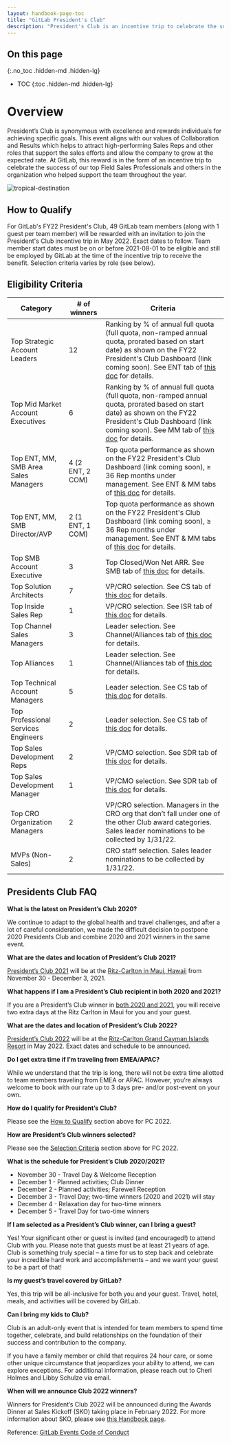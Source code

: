 ```yaml
---
layout: handbook-page-toc
title: "GitLab President's Club"
description: "President's Club is an incentive trip to celebrate the success of our top Field Sales Professionals and others in the organization who helped support the team throughout the year"
---
```


## On this page
{:.no_toc .hidden-md .hidden-lg}

- TOC
{:toc .hidden-md .hidden-lg}

# Overview

President’s Club is synonymous with excellence and rewards individuals for achieving specific goals. This event aligns with our values of Collaboration and Results which helps to attract high-performing Sales Reps and other roles that support the sales efforts and allow the company to grow at the expected rate. At GitLab, this reward is in the form of an incentive trip to celebrate the success of our top Field Sales Professionals and others in the organization who helped support the team throughout the year.

![tropical-destination](/handbook/sales/club/tropical2.jpg)

## How to Qualify

For GitLab's FY22 President's Club, 49 GitLab team members (along with 1 guest per team member) will be rewarded with an invitation to join the President's Club incentive trip in May 2022. Exact dates to follow. Team member start dates must be on or before 2021-08-01 to be eligible and still be employed by GitLab at the time of the incentive trip to receive the benefit. Selection criteria varies by role (see below).

## Eligibility Criteria

| Category | # of winners | Criteria | 
| ------ | ------ | ------ |
| Top Strategic Account Leaders | 12 | Ranking by % of annual full quota (full quota, non-ramped annual quota, prorated based on start date) as shown on the FY22 President's Club Dashboard (link coming soon). See ENT tab of [this doc](https://docs.google.com/spreadsheets/d/11lct1eoCU7iWCff7OB0xU0BIy1tQ6wLcU7aRsghnWlM/edit?ts=604be470#gid=210333776) for details. |
| Top Mid Market Account Executives | 6 | Ranking by % of annual full quota (full quota, non-ramped annual quota, prorated based on start date) as shown on the FY22 President's Club Dashboard (link coming soon). See MM tab of [this doc](https://docs.google.com/spreadsheets/d/11lct1eoCU7iWCff7OB0xU0BIy1tQ6wLcU7aRsghnWlM/edit?ts=604be470#gid=2130992) for details. |
| Top ENT, MM, SMB Area Sales Managers | 4 (2 ENT, 2 COM) | Top quota performance as shown on the FY22 President's Club Dashboard (link coming soon), ≥ 36 Rep months under management. See ENT & MM tabs of [this doc](https://docs.google.com/spreadsheets/d/11lct1eoCU7iWCff7OB0xU0BIy1tQ6wLcU7aRsghnWlM/edit?ts=604be470#gid=210333776) for details. |
| Top ENT, MM, SMB Director/AVP | 2 (1 ENT, 1 COM) | Top quota performance as shown on the FY22 President's Club Dashboard (link coming soon), ≥ 36 Rep months under management. See ENT & MM tabs of [this doc](https://docs.google.com/spreadsheets/d/11lct1eoCU7iWCff7OB0xU0BIy1tQ6wLcU7aRsghnWlM/edit?ts=604be470#gid=210333776) for details. |
| Top SMB Account Executive | 3 | Top Closed/Won Net ARR. See SMB tab of [this doc](https://docs.google.com/spreadsheets/d/11lct1eoCU7iWCff7OB0xU0BIy1tQ6wLcU7aRsghnWlM/edit?ts=604be470#gid=974153580) for details. |
| Top Solution Architects | 7 | VP/CRO selection. See CS tab of [this doc](https://docs.google.com/spreadsheets/d/11lct1eoCU7iWCff7OB0xU0BIy1tQ6wLcU7aRsghnWlM/edit?ts=604be470#gid=916403586) for details. |
| Top Inside Sales Rep | 1 | VP/CRO selection. See ISR tab of [this doc](https://docs.google.com/spreadsheets/d/11lct1eoCU7iWCff7OB0xU0BIy1tQ6wLcU7aRsghnWlM/edit?ts=604be470#gid=1292511725) for details. |
| Top Channel Sales Managers | 3 | Leader selection. See Channel/Alliances tab of [this doc](https://docs.google.com/spreadsheets/d/11lct1eoCU7iWCff7OB0xU0BIy1tQ6wLcU7aRsghnWlM/edit?ts=604be470#gid=577788595) for details. |
| Top Alliances | 1 | Leader selection. See Channel/Alliances tab of [this doc](https://docs.google.com/spreadsheets/d/11lct1eoCU7iWCff7OB0xU0BIy1tQ6wLcU7aRsghnWlM/edit?ts=604be470#gid=577788595) for details. |
| Top Technical Account Managers | 5 | Leader selection. See CS tab of [this doc](https://docs.google.com/spreadsheets/d/11lct1eoCU7iWCff7OB0xU0BIy1tQ6wLcU7aRsghnWlM/edit?ts=604be470#gid=916403586) for details. |
| Top Professional Services Engineers | 2 | Leader selection. See CS tab of [this doc](https://docs.google.com/spreadsheets/d/11lct1eoCU7iWCff7OB0xU0BIy1tQ6wLcU7aRsghnWlM/edit?ts=604be470#gid=916403586) for details. |
| Top Sales Development Reps | 2 | VP/CMO selection. See SDR tab of [this doc](https://docs.google.com/spreadsheets/d/11lct1eoCU7iWCff7OB0xU0BIy1tQ6wLcU7aRsghnWlM/edit?ts=604be470#gid=0) for details. |
| Top Sales Development Manager | 1 | VP/CMO selection. See SDR tab of [this doc](https://docs.google.com/spreadsheets/d/11lct1eoCU7iWCff7OB0xU0BIy1tQ6wLcU7aRsghnWlM/edit?ts=604be470#gid=0) for details. |
| Top CRO Organization Managers | 2 | VP/CRO selection. Managers in the CRO org that don’t fall under one of the other Club award categories. Sales leader nominations to be collected by 1/31/22. |
| MVPs (Non-Sales) | 2 | CRO staff selection. Sales leader nominations to be collected by 1/31/22. |

## Presidents Club FAQ

**What is the latest on President’s Club 2020?**

We continue to adapt to the global health and travel challenges, and after a lot of careful consideration, we made the difficult decision to postpone 2020 Presidents Club and combine 2020 and 2021 winners in the same event. 

**What are the dates and location of President’s Club 2021?**

[President’s Club 2021](/handbook/sales/club/) will be at the [Ritz-Carlton in Maui, Hawaii](https://www.ritzcarlton.com/en/hotels/kapalua-maui) from November 30 - December 3, 2021.  

**What happens if I am a President’s Club recipient in both 2020 and 2021?**

If you are a President’s Club winner in <ins>both 2020 and 2021</ins>, you will receive two extra days at the Ritz Carlton in Maui for you and your guest. 

**What are the dates and location of President’s Club 2022?**

[President’s Club 2022](/handbook/sales/club/) will be at the [Ritz-Carlton Grand Cayman Islands Resort](https://www.ritzcarlton.com/en/hotels/caribbean/grand-cayman) in May 2022. Exact dates and schedule to be announced.  

**Do I get extra time if I’m traveling from EMEA/APAC?**

While we understand that the trip is long, there will not be extra time allotted to team members traveling from EMEA or APAC. However, you’re always welcome to book with our rate up to 3 days pre- and/or post-event on your own.  

**How do I qualify for President’s Club?**

Please see the [How to Qualify](/handbook/sales/club/#how-to-qualify) section above for PC 2022. 

**How are President’s Club winners selected?**

Please see the [Selection Criteria](/handbook/sales/club/#eligibility-criteria) section above for PC 2022. 

**What is the schedule for President’s Club 2020/2021?**

- November 30 - Travel Day & Welcome Reception
- December 1 - Planned activities; Club Dinner
- December 2 - Planned activities; Farewell Reception
- December 3 - Travel Day; two-time winners (2020 and 2021) will stay 
- December 4 - Relaxation day for two-time winners 
- December 5 - Travel Day for two-time winners

**If I am selected as a President’s Club winner, can I bring a guest?**

Yes! Your significant other or guest is invited (and encouraged!) to attend Club with you. Please note that guests must be at least 21 years of age. Club is something truly special – a time for us to step back and celebrate your incredible hard work and accomplishments – and we want your guest to be a part of that! 

**Is my guest’s travel covered by GitLab?**

Yes, this trip will be all-inclusive for both you and your guest. Travel, hotel, meals, and activities will be covered by GitLab.

**Can I bring my kids to Club?**

Club is an adult-only event that is intended for team members to spend time together, celebrate, and build relationships on the foundation of their success and contribution to the company. 

If you have a family member or child that requires 24 hour care, or some other unique circumstance that jeopardizes your ability to attend, we can explore exceptions. For additional information, please reach out to Cheri Holmes and Libby Schulze via email. 

**When will we announce Club 2022 winners?**

Winners for President’s Club 2022 will be announced during the Awards Dinner at Sales Kickoff (SKO) taking place in February 2022. For more information about SKO, please see [this Handbook page](/handbook/sales/training/SKO/).

Reference: [GitLab Events Code of Conduct](https://about.gitlab.com/company/culture/contribute/coc/)

